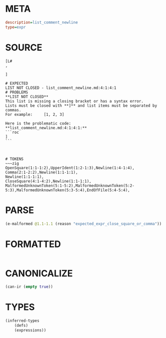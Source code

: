 # META
~~~ini
description=list_comment_newline
type=expr
~~~
# SOURCE
~~~roc
[L#
,

]
~~~
~~~
# EXPECTED
LIST NOT CLOSED - list_comment_newline.md:4:1:4:1
# PROBLEMS
**LIST NOT CLOSED**
This list is missing a closing bracket or has a syntax error.
Lists must be closed with **]** and list items must be separated by commas.
For example:     [1, 2, 3]

Here is the problematic code:
**list_comment_newline.md:4:1:4:1:**
```roc
]
```



# TOKENS
~~~zig
OpenSquare(1:1-1:2),UpperIdent(1:2-1:3),Newline(1:4-1:4),
Comma(2:1-2:2),Newline(1:1-1:1),
Newline(1:1-1:1),
CloseSquare(4:1-4:2),Newline(1:1-1:1),
MalformedUnknownToken(5:1-5:2),MalformedUnknownToken(5:2-5:3),MalformedUnknownToken(5:3-5:4),EndOfFile(5:4-5:4),
~~~
# PARSE
~~~clojure
(e-malformed @1.1-1.1 (reason "expected_expr_close_square_or_comma"))
~~~
# FORMATTED
~~~roc

~~~
# CANONICALIZE
~~~clojure
(can-ir (empty true))
~~~
# TYPES
~~~clojure
(inferred-types
	(defs)
	(expressions))
~~~
